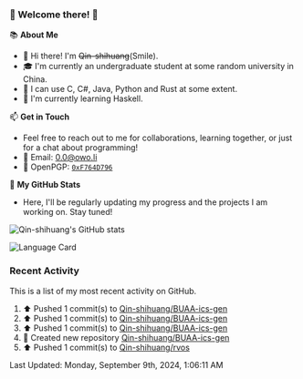 ### 🌟 Welcome there! 🌟

📚 **About Me**
- 👋 Hi there! I'm ~~Qin-shihuang~~(Smile).
- 🎓 I'm currently an undergraduate student at some random university in China.
- 🚀 I can use C, C#, Java, Python and Rust at some extent.
- 🌱 I'm currently learning Haskell.

📫 **Get in Touch**
- Feel free to reach out to me for collaborations, learning together, or just for a chat about programming!
- 📩 Email: 0.0@owo.li
- 🔑 OpenPGP: [`0xF764D796`](https://keys.openpgp.org/vks/v1/by-fingerprint/99D5AF94A1585E16E14895EFBF6C0BF4F764D796)


📝 **My GitHub Stats**
- Here, I'll be regularly updating my progress and the projects I am working on. Stay tuned!

![Qin-shihuang's GitHub stats](https://github-readme-stats.vercel.app/api?username=Qin-shihuang&show_icons=true)

![Language Card](https://github-readme-stats.vercel.app/api/top-langs/?username=Qin-shihuang)
### Recent Activity

This is a list of my most recent activity on GitHub.

<!--RECENT_ACTIVITY:start-->
1. ⬆️ Pushed 1 commit(s) to [Qin-shihuang/BUAA-ics-gen](https://github.com/Qin-shihuang/BUAA-ics-gen)<br>
2. ⬆️ Pushed 1 commit(s) to [Qin-shihuang/BUAA-ics-gen](https://github.com/Qin-shihuang/BUAA-ics-gen)<br>
3. ⬆️ Pushed 1 commit(s) to [Qin-shihuang/BUAA-ics-gen](https://github.com/Qin-shihuang/BUAA-ics-gen)<br>
4. 📔 Created new repository [Qin-shihuang/BUAA-ics-gen](https://github.com/Qin-shihuang/BUAA-ics-gen)<br>
5. ⬆️ Pushed 1 commit(s) to [Qin-shihuang/rvos](https://github.com/Qin-shihuang/rvos)<br>
<!--RECENT_ACTIVITY:end-->

<!--RECENT_ACTIVITY:last_update-->
Last Updated: Monday, September 9th, 2024, 1:06:11 AM
<!--RECENT_ACTIVITY:last_update_end-->
